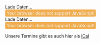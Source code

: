 ###
<div id="space">Lade Daten...
  <noscript>
    <div id="spacestatus" style="font-size:100%;">
      <span style="color:#f2f2f2; background-color:#f0ad4e; padding:3px 5px 3px 5px; border-radius:4px;display:inline-block;">Your browser does not support JavaScript!</span>
    </div>
 </noscript> 
</div>

<script>
  async function loadDataStatus() {
  try {
    const dataresponse = await fetch('https://eigenbaukombinat.de/status/status.json');
    if (!dataresponse.ok) {
      throw new Error('Netzwerkantwort war nicht ok');
    }
    const data = await dataresponse.json();
    updateContentStatus(data);
  } catch (error) {
     console.error('Fehler beim Laden der JSON-Daten: ', error);
     }
  }

  function updateContentStatus(data) {
    const contentDiv = document.getElementById('space');
    if (data['state']['open']) {
    var json = '';
    json = `<span style="color:#f2f2f2; background-color:#5cb85c; padding:3px 5px 3px 5px; border-radius:4px; display:inline-block;">Eigenbaukombinat is <span id="howlong"></span> open!</span>`;
  } else {
    json = '<span style="color:#f2f2f2; background-color:#f0ad4e; padding:3px 5px 3px 5px; border-radius:4px;display:inline-block;">Eigenbaukombinat is closed.</span>';
  };
  contentDiv.innerHTML = `${json}`;
  };

  async function loadDataHowlong() {
  try {
    const dataresponse = await fetch('https://eigenbaukombinat.de/status/openuntil.json');
    if (!dataresponse.ok) {
      throw new Error('Netzwerkantwort war nicht ok');
    }
    const data = await dataresponse.json();
    updateContentHowlong(data);
  } catch (error) {
     console.error('Fehler beim Laden der JSON-Daten: ', error);
     }
  }

 function updateContentHowlong(data) {
    const contentDiv = document.getElementById('howlong');
    if (data['closetime'] != null) {
      json = ' until ' +  data.closetime + ' o\'clock ';
  };
  contentDiv.innerHTML = `${json}`; 
  };

  loadDataStatus();
  setInterval(loadDataStatus, 10000);
  loadDataHowlong();
  setInterval(loadDataHowlong, 10000);

</script>

<div id="termine">Lade Daten...
  <noscript><div id="spacestatus" style="font-size:100%;">
    <span style="color:#f2f2f2; background-color:#f0ad4e; padding:3px 5px 3px 5px; border-radius:4px;display:inline-block;">Your browser does not support JavaScript!</span>
    </div>
  </noscript>
</div>

Unsere Termine gibt es auch hier als [iCal](https://kalender.eigenbaukombinat.de/public/public.ics)

<script>
  async function loadDatatermine() {
  try {
    const dataresponse = await fetch('https://eigenbaukombinat.de/api/kalender/');
    if (!dataresponse.ok) {
      throw new Error('Netzwerkantwort war nicht ok');
    }
    const data = await dataresponse.json();
    updateContent(data);
  } catch (error) {
     console.error('Fehler beim Laden der JSON-Daten: ', error);
     }
  }

  function updateContent(data) {
    const contentDiv = document.getElementById('termine');
    var json = '';
    for(var i = 0; i < 3; i++){
  //url verlinken, wenn vorhanden
    if (data[i].url) {
    summary = '<a href="'+data[i].url+'">'+data[i].summary+'</a>';
  } else {
    summary = data[i].summary;
  }
  //enddate nur anzeigen, wenn != startdate
  if (data[i].startdate != data[i].enddate) {
    enddate = ' '+data[i].enddate;
  } else {
    enddate = '';
  }
json = json + '' + data[i].startdate + ' ' + data[i].starttime + ' - ' +  data[i].enddate + ' ' + data[i].endtime + ' ' +  summary + '</br>'

  };
    contentDiv.innerHTML = `${json}`;   
  }
 
  loadDatatermine();
  setInterval(loadDatatermine, 15000);

</script>
